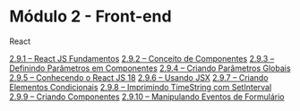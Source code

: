 # Módulo 2 - Front-end

React

[2.9.1 – React JS Fundamentos](/react/marckdow/aula-2.9.1.md)
[2.9.2 – Conceito de Componentes]()
[2.9.3 – Definindo Parâmetros em Componentes]()
[2.9.4 – Criando Parâmetros Globais]()
[2.9.5 – Conhecendo o React JS 18]()
[2.9.6 – Usando JSX]()
[2.9.7 – Criando Elementos Condicionais]()
[2.9.8 – Imprimindo TimeString com SetInterval]()
[2.9.9 – Criando Componentes]()
[2.9.10 – Manipulando Eventos de Formulário]()